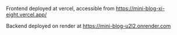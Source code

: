 Frontend deployed at vercel, accessible from https://mini-blog-xi-eight.vercel.app/

Backend deployed on render at https://mini-blog-u2l2.onrender.com